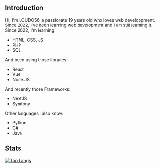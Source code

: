 ## Introduction

Hi, I'm LOUDO56, a passionate 19 years old who loves web developpment. Since 2022, I've been learning web development and I am still learning it.
Since 2022, I'm learning:
- HTML, CSS, JS
- PHP
- SQL

And been using those libraries:
- React
- Vue
- Node.JS

And recently those Frameworks:
- NextJS
- Symfony

Other languages I also know:
- Python
- C#
- Java


## Stats

[![Top Langs](https://github-readme-stats.vercel.app/api/top-langs/?username=anuraghazra&theme=radical&layout=compact)](https://github.com/anuraghazra/github-readme-stats)
